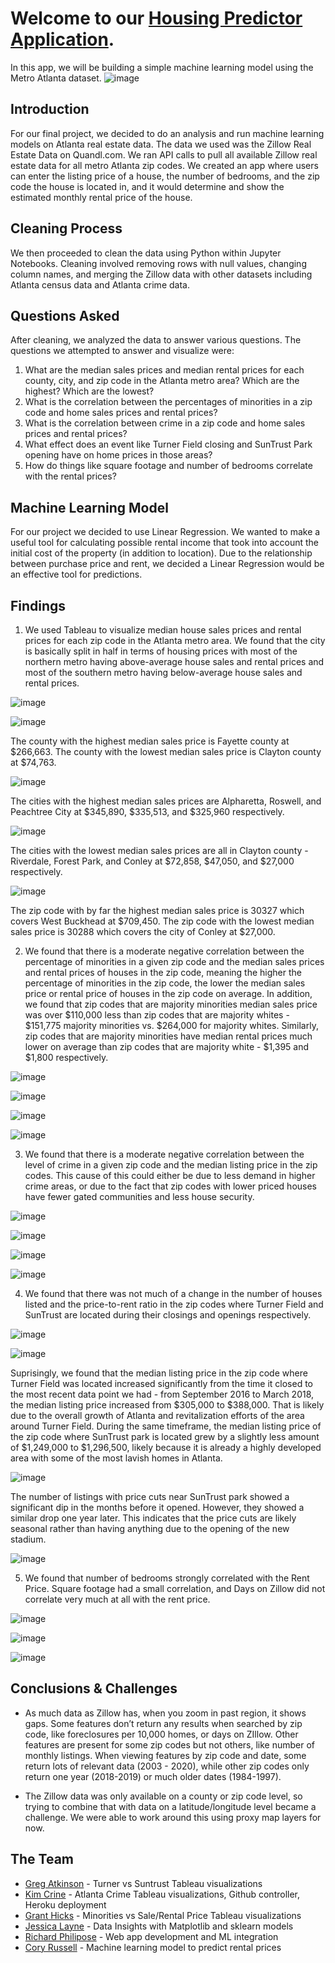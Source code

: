 # Welcome to our [Housing Predictor Application](https://atlanta-housing.herokuapp.com/).

In this app, we will be building a simple machine learning model using the Metro Atlanta dataset.
![image](https://user-images.githubusercontent.com/70181086/110031592-1bd22f00-7d05-11eb-92f8-0b218aafdb02.png)

## Introduction

For our final project, we decided to do an analysis and run machine learning models on Atlanta real estate data. The data we used was the Zillow Real Estate Data on Quandl.com. We ran API calls to pull all available Zillow real estate data for all metro Atlanta zip codes. We created an app where users can enter the listing price of a house, the number of bedrooms, and the zip code the house is located in, and it would determine and show the estimated monthly rental price of the house.

## Cleaning Process

We then proceeded to clean the data using Python within Jupyter Notebooks. Cleaning involved removing rows with null values, changing column names, and merging the Zillow data with other datasets including Atlanta census data and Atlanta crime data.

## Questions Asked 

After cleaning, we analyzed the data to answer various questions. The questions we attempted to answer and visualize were:

1) What are the median sales prices and median rental prices for each county, city, and zip code in the Atlanta metro area? Which are the highest? Which are the lowest?
2) What is the correlation between the percentages of minorities in a zip code and home sales prices and rental prices?
3) What is the correlation between crime in a zip code and home sales prices and rental prices?
4) What effect does an event like Turner Field closing and SunTrust Park opening have on home prices in those areas?
5) How do things like square footage and number of bedrooms correlate with the rental prices?

## Machine Learning Model

For our project we decided to use Linear Regression. We wanted to make a useful tool for calculating possible rental income that took into account the initial cost of the property (in addition to location). Due to the relationship between purchase price and rent, we decided a Linear Regression would be an effective tool for predictions.

## Findings

1) We used Tableau to visualize median house sales prices and rental prices for each zip code in the Atlanta metro area. We found that the city is basically split in half in terms of housing prices with most of the northern metro having above-average house sales and rental prices and most of the southern metro having below-average house sales and rental prices. 

![image](https://user-images.githubusercontent.com/70181086/110032222-e37f2080-7d05-11eb-878f-c301b0ca51a3.png)

![image](https://user-images.githubusercontent.com/70181086/110032307-fd206800-7d05-11eb-9da3-d530c0dbb08f.png)

The county with the highest median sales price is Fayette county at $266,663. The county with the lowest median sales price is Clayton county at $74,763. 

![image](https://user-images.githubusercontent.com/70181086/110032463-2a6d1600-7d06-11eb-891d-bf1899c545e5.png)


The cities with the highest median sales prices are Alpharetta, Roswell, and Peachtree City at $345,890, $335,513, and $325,960 respectively. 

![image](https://user-images.githubusercontent.com/70181086/110032537-3f49a980-7d06-11eb-93d0-eea76950c028.png)


The cities with the lowest median sales prices are all in Clayton county - Riverdale, Forest Park, and Conley at $72,858, $47,050, and $27,000 respectively. 

![image](https://user-images.githubusercontent.com/70181086/110032614-55f00080-7d06-11eb-860d-59323281d783.png)


The zip code with by far the highest median sales price is 30327 which covers West Buckhead at $709,450. The zip code with the lowest median sales price is 30288 which covers the city of Conley at $27,000.

2) We found that there is a moderate negative correlation between the percentage of minorities in a given zip code and the median sales prices and rental prices of houses in the zip code, meaning the higher the percentage of minorities in the zip code, the lower the median sales price or rental price of houses in the zip code on average. In addition, we found that zip codes that are majority minorities median sales price was over $110,000 less than zip codes that are majority whites - $151,775 majority minorities vs. $264,000 for majority whites. Similarly, zip codes that are majority minorities have median rental prices much lower on average than zip codes that are majority white - $1,395 and $1,800 respectively.

![image](https://user-images.githubusercontent.com/70181086/110039803-c51e2280-7d0f-11eb-9e92-0c8113f62033.png)

![image](https://user-images.githubusercontent.com/70181086/110039823-ccddc700-7d0f-11eb-833e-173a94f1a5bd.png)

![image](https://user-images.githubusercontent.com/70181086/110038684-11686300-7d0e-11eb-9858-717617f0fdbe.png)

![image](https://user-images.githubusercontent.com/70181086/110038702-188f7100-7d0e-11eb-8f7e-7d3c0abb41c1.png)


3) We found that there is a moderate negative correlation between the level of crime in a given zip code and the median listing price in the zip codes. This cause of this could either be due to less demand in higher crime areas, or due to the fact that zip codes with lower priced houses have fewer gated communities and less house security. 

![image](https://user-images.githubusercontent.com/70181086/110034987-1676e380-7d09-11eb-9ce4-6765cb869610.png)

![image](https://user-images.githubusercontent.com/70181086/110035033-255d9600-7d09-11eb-8d78-409cdc850469.png)

![image](https://user-images.githubusercontent.com/70181086/110038603-f138a400-7d0d-11eb-943b-d19d1ee44423.png)

![image](https://user-images.githubusercontent.com/70181086/110038620-f990df00-7d0d-11eb-8249-991dbaac5acc.png)


4) We found that there was not much of a change in the number of houses listed and the price-to-rent ratio in the zip codes where Turner Field and SunTrust are located during their closings and openings respectively.

![image](https://user-images.githubusercontent.com/70181086/110038751-2f35c800-7d0e-11eb-8f80-d9fc95ec066d.png)

![image](https://user-images.githubusercontent.com/70181086/110038771-365cd600-7d0e-11eb-859b-92cb4e2a7aea.png)

Suprisingly, we found that the median listing price in the zip code where Turner Field was located increased significantly from the time it closed to the most recent data point we had - from September 2016 to March 2018, the median listing price increased from $305,000 to $388,000. That is likely due to the overall growth of Atlanta and revitalization efforts of the area around Turner Field. During the same timeframe, the median listing price of the zip code where SunTrust park is located grew by a slightly less amount of $1,249,000 to $1,296,500, likely because it is already a highly developed area with some of the most lavish homes in Atlanta.

![image](https://user-images.githubusercontent.com/70181086/110039415-2e516600-7d0f-11eb-9de9-c192dc0f1030.png)

The number of listings with price cuts near SunTrust park showed a significant dip in the months before it opened. However, they showed a similar drop one year later. This indicates that the price cuts are likely seasonal rather than having anything due to the opening of the new stadium.

![image](https://user-images.githubusercontent.com/70181086/110039619-7ff9f080-7d0f-11eb-9684-19beb29c9baa.png)

5) We found that number of bedrooms strongly correlated with the Rent Price. Square footage had a small correlation, and Days on Zillow did not correlate very much at all with the rent price.

![image](https://user-images.githubusercontent.com/70181086/110033328-40c7a180-7d07-11eb-9519-fa8e1fafb78b.png)

![image](https://user-images.githubusercontent.com/70181086/110033384-4fae5400-7d07-11eb-9f57-d5f977f3dddc.png)

![image](https://user-images.githubusercontent.com/70181086/110033411-576df880-7d07-11eb-91d4-1e47e19623a0.png)


## Conclusions & Challenges

* As much data as Zillow has, when you zoom in past region, it shows gaps. Some features don’t return any results when searched by zip code, like foreclosures per 10,000 homes, or days on ZIllow. Other features are present for some zip codes but not others, like number of monthly listings. When viewing features by zip code and date, some return lots of relevant data (2003 - 2020), while other zip codes only return one year (2018-2019) or much older dates (1984-1997).

* The Zillow data was only available on a county or zip code level, so trying to combine that with data on a latitude/longitude level became a challenge. We were able to work around this using proxy map layers for now.

## The Team
* [Greg Atkinson](https://www.linkedin.com/in/atkingn67/) - Turner vs Suntrust Tableau visualizations
* [Kim Crine](https://www.linkedin.com/in/kim-crine-2701a386/) - Atlanta Crime Tableau visualizations, Github controller, Heroku deployment
* [Grant Hicks](https://www.linkedin.com/in/grant-hicks-58807383/) - Minorities vs Sale/Rental Price Tableau visualizations
* [Jessica Layne](https://www.linkedin.com/in/jessica-layne/) - Data Insights with Matplotlib and sklearn models
* [Richard Philipose](https://www.linkedin.com/in/richard-phillips-b48716ba/) - Web app development and ML integration
* [Cory Russell](https://www.linkedin.com/in/cory-a-russell-9503481b5/) - Machine learning model to predict rental prices
